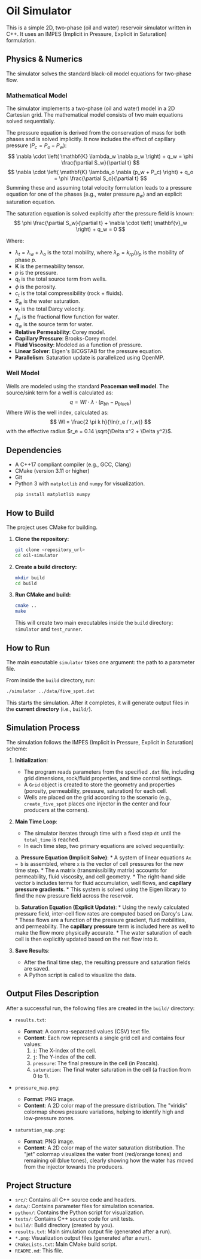 # Oil Simulator

This is a simple 2D, two-phase (oil and water) reservoir simulator written in C++. It uses an IMPES (Implicit in Pressure, Explicit in Saturation) formulation.

## Physics & Numerics

The simulator solves the standard black-oil model equations for two-phase flow.

### Mathematical Model

The simulator implements a two-phase (oil and water) model in a 2D Cartesian grid. The mathematical model consists of two main equations solved sequentially.

The pressure equation is derived from the conservation of mass for both phases and is solved implicitly. It now includes the effect of capillary pressure ($P_c = P_o - P_w$):
$$
\nabla \cdot \left( \mathbf{K} \lambda_w \nabla p_w \right) + q_w = \phi \frac{\partial S_w}{\partial t}
$$
$$
\nabla \cdot \left( \mathbf{K} \lambda_o \nabla (p_w + P_c) \right) + q_o = \phi \frac{\partial S_o}{\partial t}
$$
Summing these and assuming total velocity formulation leads to a pressure equation for one of the phases (e.g., water pressure $p_w$) and an explicit saturation equation.

The saturation equation is solved explicitly after the pressure field is known:
$$
\phi \frac{\partial S_w}{\partial t} + \nabla \cdot \left( \mathbf{v}_w \right) + q_w = 0
$$

Where:
- $\lambda_t = \lambda_w + \lambda_o$ is the total mobility, where $\lambda_p = k_{rp} / \mu_p$ is the mobility of phase $p$.
- $\mathbf{K}$ is the permeability tensor.
- $p$ is the pressure.
- $q_t$ is the total source term from wells.
- $\phi$ is the porosity.
- $c_t$ is the total compressibility (rock + fluids).
- $S_w$ is the water saturation.
- $\mathbf{v}_t$ is the total Darcy velocity.
- $f_w$ is the fractional flow function for water.
- $q_w$ is the source term for water.
- **Relative Permeability**: Corey model.
- **Capillary Pressure**: Brooks-Corey model.
- **Fluid Viscosity**: Modeled as a function of pressure.
- **Linear Solver**: Eigen's BiCGSTAB for the pressure equation.
- **Parallelism**: Saturation update is parallelized using OpenMP.

### Well Model

Wells are modeled using the standard **Peaceman well model**. The source/sink term for a well is calculated as:
$$
q = WI \cdot \lambda \cdot (p_{bh} - p_{block})
$$
Where $WI$ is the well index, calculated as:
$$
WI = \frac{2 \pi k h}{\ln(r_e / r_w)}
$$
with the effective radius $r_e = 0.14 \sqrt{\Delta x^2 + \Delta y^2}$.

## Dependencies

- A C++17 compliant compiler (e.g., GCC, Clang)
- CMake (version 3.11 or higher)
- Git
- Python 3 with `matplotlib` and `numpy` for visualization.
  ```
  pip install matplotlib numpy
  ```

## How to Build

The project uses CMake for building.

1.  **Clone the repository:**
    ```bash
    git clone <repository_url>
    cd oil-simulator
    ```

2.  **Create a build directory:**
    ```bash
    mkdir build
    cd build
    ```

3.  **Run CMake and build:**
    ```bash
    cmake ..
    make
    ```
    This will create two main executables inside the `build` directory: `simulator` and `test_runner`.

## How to Run

The main executable `simulator` takes one argument: the path to a parameter file.

From inside the `build` directory, run:
```bash
./simulator ../data/five_spot.dat
```

This starts the simulation. After it completes, it will generate output files in the **current directory** (i.e., `build/`).

## Simulation Process

The simulation follows the IMPES (Implicit in Pressure, Explicit in Saturation) scheme:

1.  **Initialization**:
    *   The program reads parameters from the specified `.dat` file, including grid dimensions, rock/fluid properties, and time control settings.
    *   A `Grid` object is created to store the geometry and properties (porosity, permeability, pressure, saturation) for each cell.
    *   Wells are placed on the grid according to the scenario (e.g., `create_five_spot` places one injector in the center and four producers at the corners).

2.  **Main Time Loop**:
    *   The simulator iterates through time with a fixed step `dt` until the `total_time` is reached.
    *   In each time step, two primary equations are solved sequentially:

    a.  **Pressure Equation (Implicit Solve)**:
        *   A system of linear equations `Ax = b` is assembled, where `x` is the vector of cell pressures for the new time step.
        *   The `A` matrix (transmissibility matrix) accounts for permeability, fluid viscosity, and cell geometry.
        *   The right-hand side vector `b` includes terms for fluid accumulation, well flows, and **capillary pressure gradients**.
        *   This system is solved using the Eigen library to find the new pressure field across the reservoir.

    b.  **Saturation Equation (Explicit Update)**:
        *   Using the newly calculated pressure field, inter-cell flow rates are computed based on Darcy's Law.
        *   These flows are a function of the pressure gradient, fluid mobilities, and permeability. The **capillary pressure** term is included here as well to make the flow more physically accurate.
        *   The water saturation of each cell is then explicitly updated based on the net flow into it.

3.  **Save Results**:
    *   After the final time step, the resulting pressure and saturation fields are saved.
    *   A Python script is called to visualize the data.

## Output Files Description

After a successful run, the following files are created in the `build/` directory:

*   `results.txt`:
    *   **Format**: A comma-separated values (CSV) text file.
    *   **Content**: Each row represents a single grid cell and contains four values:
        1.  `i`: The X-index of the cell.
        2.  `j`: The Y-index of the cell.
        3.  `pressure`: The final pressure in the cell (in Pascals).
        4.  `saturation`: The final water saturation in the cell (a fraction from 0 to 1).

*   `pressure_map.png`:
    *   **Format**: PNG image.
    *   **Content**: A 2D color map of the pressure distribution. The "viridis" colormap shows pressure variations, helping to identify high and low-pressure zones.

*   `saturation_map.png`:
    *   **Format**: PNG image.
    *   **Content**: A 2D color map of the water saturation distribution. The "jet" colormap visualizes the water front (red/orange tones) and remaining oil (blue tones), clearly showing how the water has moved from the injector towards the producers.

## Project Structure

- `src/`: Contains all C++ source code and headers.
- `data/`: Contains parameter files for simulation scenarios.
- `python/`: Contains the Python script for visualization.
- `tests/`: Contains C++ source code for unit tests.
- `build/`: Build directory (created by you).
- `results.txt`: Main simulation output file (generated after a run).
- `*.png`: Visualization output files (generated after a run).
- `CMakeLists.txt`: Main CMake build script.
- `README.md`: This file. 